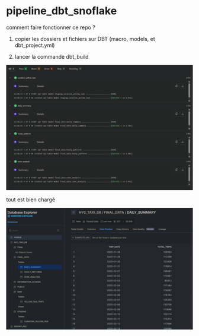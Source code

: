# pipeline_dbt_snoflake

comment faire fonctionner ce repo ?

1) copier les dossiers et fichiers sur DBT (macro, models, et dbt_project.yml)

2) lancer la commande dbt_build


![alt text](<photos/photo1.png>)

tout est bien chargé


![alt text](<photos/photo2.png>)